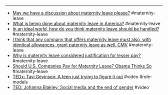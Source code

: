
 - ---
 - [May we have a discussion about maternity leave please?](http://www.reddit.com/r/TwoXChromosomes/comments/1fm86r/may_we_have_a_discussion_about_maternity_leave/) #maternity-leave
 - [What is being done about maternity leave in America?](http://www.reddit.com/r/BabyBumps/comments/1cyzok/what_is_being_done_about_maternity_leave_in/) #maternity-leave
 - [In an ideal world, how do you think maternity leave should be handled?](http://www.reddit.com/r/TwoXChromosomes/comments/wugwi/in_an_ideal_world_how_do_you_think_maternity/) #maternity-leave
 - [I think that any company that offers maternity leave must also, with identical allowances, grant paternity leave as well. CMV](http://www.reddit.com/r/changemyview/comments/1kw05u/i_think_that_any_company_that_offers_maternity/) #maternity-leave
 - [Why is maternity leave considered justification for lesser pay?](http://www.reddit.com/r/TwoXChromosomes/comments/10g2ok/why_is_maternity_leave_considered_justification/) #maternity-leave
 - [Should U.S. Companies Pay for Maternity Leave? Obama Thinks So](http://www.theblaze.com/stories/2014/06/23/should-u-s-companies-pay-for-maternity-leave-obama-thinks-so/) #maternity-leave
 - [TEDx: Tavi Gevinson: A teen just trying to figure it out](http://www.ted.com/talks/tavi_gevinson_a_teen_just_trying_to_figure_it_out) #video #role-models
 - [TED: Johanna Blakley: Social media and the end of gender](http://www.ted.com/talks/johanna_blakley_social_media_and_the_end_of_gender) #video
